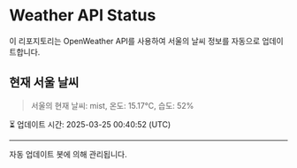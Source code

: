 
# Weather API Status

이 리포지토리는 OpenWeather API를 사용하여 서울의 날씨 정보를 자동으로 업데이트합니다.

## 현재 서울 날씨
> 서울의 현재 날씨: mist, 온도: 15.17°C, 습도: 52%

⏳ 업데이트 시간: 2025-03-25 00:40:52 (UTC)

---
자동 업데이트 봇에 의해 관리됩니다.
